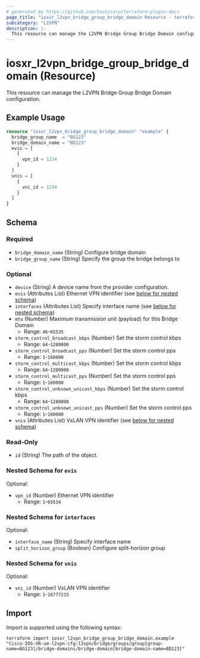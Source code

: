 ```yaml
---
# generated by https://github.com/hashicorp/terraform-plugin-docs
page_title: "iosxr_l2vpn_bridge_group_bridge_domain Resource - terraform-provider-iosxr"
subcategory: "L2VPN"
description: |-
  This resource can manage the L2VPN Bridge Group Bridge Domain configuration.
---
```


# iosxr_l2vpn_bridge_group_bridge_domain (Resource)

This resource can manage the L2VPN Bridge Group Bridge Domain configuration.

## Example Usage

```terraform
resource "iosxr_l2vpn_bridge_group_bridge_domain" "example" {
  bridge_group_name  = "BG123"
  bridge_domain_name = "BD123"
  evis = [
    {
      vpn_id = 1234
    }
  ]
  vnis = [
    {
      vni_id = 1234
    }
  ]
}
```

<!-- schema generated by tfplugindocs -->
## Schema

### Required

- `bridge_domain_name` (String) Configure bridge domain
- `bridge_group_name` (String) Specify the group the bridge belongs to

### Optional

- `device` (String) A device name from the provider configuration.
- `evis` (Attributes List) Ethernet VPN identifier (see [below for nested schema](#nestedatt--evis))
- `interfaces` (Attributes List) Specify interface name (see [below for nested schema](#nestedatt--interfaces))
- `mtu` (Number) Maximum transmission unit (payload) for this Bridge Domain
  - Range: `46`-`65535`
- `storm_control_broadcast_kbps` (Number) Set the storm control kbps
  - Range: `64`-`1280000`
- `storm_control_broadcast_pps` (Number) Set the storm control pps
  - Range: `1`-`160000`
- `storm_control_multicast_kbps` (Number) Set the storm control kbps
  - Range: `64`-`1280000`
- `storm_control_multicast_pps` (Number) Set the storm control pps
  - Range: `1`-`160000`
- `storm_control_unknown_unicast_kbps` (Number) Set the storm control kbps
  - Range: `64`-`1280000`
- `storm_control_unknown_unicast_pps` (Number) Set the storm control pps
  - Range: `1`-`160000`
- `vnis` (Attributes List) VxLAN VPN identifier (see [below for nested schema](#nestedatt--vnis))

### Read-Only

- `id` (String) The path of the object.

<a id="nestedatt--evis"></a>
### Nested Schema for `evis`

Optional:

- `vpn_id` (Number) Ethernet VPN identifier
  - Range: `1`-`65534`


<a id="nestedatt--interfaces"></a>
### Nested Schema for `interfaces`

Optional:

- `interface_name` (String) Specify interface name
- `split_horizon_group` (Boolean) Configure split-horizon group


<a id="nestedatt--vnis"></a>
### Nested Schema for `vnis`

Optional:

- `vni_id` (Number) VxLAN VPN identifier
  - Range: `1`-`16777215`

## Import

Import is supported using the following syntax:

```shell
terraform import iosxr_l2vpn_bridge_group_bridge_domain.example "Cisco-IOS-XR-um-l2vpn-cfg:l2vpn/bridge/groups/group[group-name=BG123]/bridge-domains/bridge-domain[bridge-domain-name=BD123]"
```
